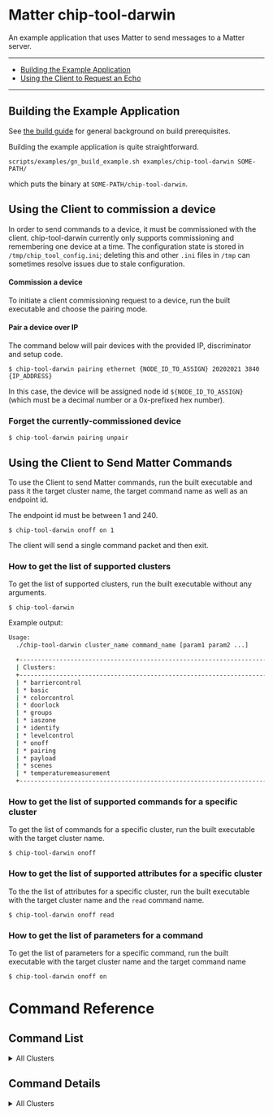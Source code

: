 # Matter chip-tool-darwin

An example application that uses Matter to send messages to a Matter server.

---

-   [Building the Example Application](#building-the-example-application)
-   [Using the Client to Request an Echo](#using-the-client-to-request-an-echo)

---

## Building the Example Application

See [the build guide](../../docs/guides/BUILDING.md#prerequisites) for general
background on build prerequisites.

Building the example application is quite straightforward.

```
scripts/examples/gn_build_example.sh examples/chip-tool-darwin SOME-PATH/
```

which puts the binary at `SOME-PATH/chip-tool-darwin`.

## Using the Client to commission a device

In order to send commands to a device, it must be commissioned with the client.
chip-tool-darwin currently only supports commissioning and remembering one device at a
time. The configuration state is stored in `/tmp/chip_tool_config.ini`; deleting
this and other `.ini` files in `/tmp` can sometimes resolve issues due to stale
configuration.

#### Commission a device

To initiate a client commissioning request to a device, run the built executable
and choose the pairing mode.


#### Pair a device over IP

The command below will pair devices with the provided IP, discriminator and setup code.

    $ chip-tool-darwin pairing ethernet {NODE_ID_TO_ASSIGN} 20202021 3840 {IP_ADDRESS}

In this case, the device will be assigned node id `${NODE_ID_TO_ASSIGN}`
(which must be a decimal number or a 0x-prefixed hex number).

### Forget the currently-commissioned device

    $ chip-tool-darwin pairing unpair

## Using the Client to Send Matter Commands

To use the Client to send Matter commands, run the built executable and pass it
the target cluster name, the target command name as well as an endpoint id.

The endpoint id must be between 1 and 240.

    $ chip-tool-darwin onoff on 1

The client will send a single command packet and then exit.

### How to get the list of supported clusters

To get the list of supported clusters, run the built executable without any
arguments.

    $ chip-tool-darwin

Example output:

```bash
Usage:
  ./chip-tool-darwin cluster_name command_name [param1 param2 ...]

  +-------------------------------------------------------------------------------------+
  | Clusters:                                                                           |
  +-------------------------------------------------------------------------------------+
  | * barriercontrol                                                                    |
  | * basic                                                                             |
  | * colorcontrol                                                                      |
  | * doorlock                                                                          |
  | * groups                                                                            |
  | * iaszone                                                                           |
  | * identify                                                                          |
  | * levelcontrol                                                                      |
  | * onoff                                                                             |
  | * pairing                                                                           |
  | * payload                                                                           |
  | * scenes                                                                            |
  | * temperaturemeasurement                                                            |
  +-------------------------------------------------------------------------------------+
```

### How to get the list of supported commands for a specific cluster

To get the list of commands for a specific cluster, run the built executable
with the target cluster name.

    $ chip-tool-darwin onoff

### How to get the list of supported attributes for a specific cluster

To the the list of attributes for a specific cluster, run the built executable
with the target cluster name and the `read` command name.

    $ chip-tool-darwin onoff read

### How to get the list of parameters for a command

To get the list of parameters for a specific command, run the built executable
with the target cluster name and the target command name

    $ chip-tool-darwin onoff on

# Command Reference
## Command List
<details><summary>All Clusters</summary><p>
<details><summary>Account Login</summary><p>

- [getSetupPINRequest](#account-login)
- [loginRequest](#account-login)
- [logoutRequest](#account-login)
</p></details>
<details><summary>AdministratorCommissioning</summary><p>

- [openBasicCommissioningWindow](#administrator-commissioning)
- [openCommissioningWindow](#administrator-commissioning)
- [revokeCommissioning](#administrator-commissioning)
</p></details>
<details><summary>Application Launcher</summary><p>

- [hideAppRequest](#application-launcher)
- [launchAppRequest](#application-launcher)
- [stopAppRequest](#application-launcher)
</p></details>
<details><summary>Audio Output</summary><p>

- [renameOutputRequest](#audio-output)
- [selectOutputRequest](#audio-output)
</p></details>
<details><summary>Barrier Control</summary><p>

- [barrierControlGoToPercent](#barrier-control)
- [barrierControlStop](#barrier-control)
</p></details>
<details><summary>Binding</summary><p>

- [bind](#binding)
- [unbind](#binding)
</p></details>
<details><summary>Bridged Actions</summary><p>

- [disableAction](#bridged-actions)
- [disableActionWithDuration](#bridged-actions)
- [enableAction](#bridged-actions)
- [enableActionWithDuration](#bridged-actions)
- [instantAction](#bridged-actions)
- [instantActionWithTransition](#bridged-actions)
- [pauseAction](#bridged-actions)
- [pauseActionWithDuration](#bridged-actions)
- [resumeAction](#bridged-actions)
- [startAction](#bridged-actions)
- [startActionWithDuration](#bridged-actions)
- [stopAction](#bridged-actions)
</p></details>
<details><summary>Channel</summary><p>

- [changeChannelByNumberRequest](#channel)
- [changeChannelRequest](#channel)
- [skipChannelRequest](#channel)
</p></details>
<details><summary>Color Control</summary><p>

- [colorLoopSet](#color-control)
- [enhancedMoveHue](#color-control)
- [enhancedMoveToHue](#color-control)
- [enhancedMoveToHueAndSaturation](#color-control)
- [enhancedStepHue](#color-control)
- [moveColor](#color-control)
- [moveColorTemperature](#color-control)
- [moveHue](#color-control)
- [moveSaturation](#color-control)
- [moveToColor](#color-control)
- [moveToColorTemperature](#color-control)
- [moveToHue](#color-control)
- [moveToHueAndSaturation](#color-control)
- [moveToSaturation](#color-control)
- [stepColor](#color-control)
- [stepColorTemperature](#color-control)
- [stepHue](#color-control)
- [stepSaturation](#color-control)
- [stopMoveStep](#color-control)
</p></details>
<details><summary>Content Launcher</summary><p>

- [launchContentRequest](#content-launcher)
- [launchURLRequest](#content-launcher)
</p></details>
<details><summary>Diagnostic Logs</summary><p>

- [retrieveLogsRequest](#diagnostic-logs)
</p></details>
<details><summary>Door Lock</summary><p>

- [clearCredential](#door-lock)
- [clearUser](#door-lock)
- [clearWeekDaySchedule](#door-lock)
- [clearYearDaySchedule](#door-lock)
- [getCredentialStatus](#door-lock)
- [getUser](#door-lock)
- [getWeekDaySchedule](#door-lock)
- [getYearDaySchedule](#door-lock)
- [lockDoor](#door-lock)
- [setCredential](#door-lock)
- [setUser](#door-lock)
- [setWeekDaySchedule](#door-lock)
- [setYearDaySchedule](#door-lock)
- [unlockDoor](#door-lock)
- [unlockWithTimeout](#door-lock)
</p></details>
<details><summary>Ethernet Network Diagnostics</summary><p>

- [resetCounts](#ethernet-network-diagnostics)
</p></details>
<details><summary>General Commissioning</summary><p>

- [armFailSafe](#general-commissioning)
- [commissioningComplete](#general-commissioning)
- [setRegulatoryConfig](#general-commissioning)
</p></details>
<details><summary>Group Key Management</summary><p>

- [keySetRead](#group-key-management)
- [keySetReadAllIndices](#group-key-management)
- [keySetRemove](#group-key-management)
- [keySetWrite](#group-key-management)
</p></details>
<details><summary>Groups</summary><p>

- [addGroup](#groups)
- [addGroupIfIdentifying](#groups)
- [getGroupMembership](#groups)
- [removeAllGroups](#groups)
- [removeGroup](#groups)
- [viewGroup](#groups)
</p></details>
<details><summary>Identify</summary><p>

- [identify](#identify)
- [identifyQuery](#identify)
- [triggerEffect](#identify)
</p></details>
<details><summary>Keypad Input</summary><p>

- [sendKeyRequest](#keypad-input)
</p></details>
<details><summary>Level Control</summary><p>

- [move](#level-control)
- [moveToLevel](#level-control)
- [moveToLevelWithOnOff](#level-control)
- [moveWithOnOff](#level-control)
- [step](#level-control)
- [stepWithOnOff](#level-control)
- [stop](#level-control)
- [stopWithOnOff](#level-control)
</p></details>
<details><summary>Low Power</summary><p>

- [sleep](#low-power)
</p></details>
<details><summary>Media Input</summary><p>

- [hideInputStatusRequest](#media-input)
- [renameInputRequest](#media-input)
- [selectInputRequest](#media-input)
- [showInputStatusRequest](#media-input)
</p></details>
<details><summary>Media Playback</summary><p>

- [fastForwardRequest](#media-playback)
- [nextRequest](#media-playback)
- [pauseRequest](#media-playback)
- [playRequest](#media-playback)
- [previousRequest](#media-playback)
- [rewindRequest](#media-playback)
- [seekRequest](#media-playback)
- [skipBackwardRequest](#media-playback)
- [skipForwardRequest](#media-playback)
- [startOverRequest](#media-playback)
- [stopRequest](#media-playback)
</p></details>
<details><summary>Mode Select</summary><p>

- [changeToMode](#mode-select)
</p></details>
<details><summary>Network Commissioning</summary><p>

- [addOrUpdateThreadNetwork](#network-commissioning)
- [addOrUpdateWiFiNetwork](#network-commissioning)
- [connectNetwork](#network-commissioning)
- [removeNetwork](#network-commissioning)
- [reorderNetwork](#network-commissioning)
- [scanNetworks](#network-commissioning)
</p></details>
<details><summary>OTA Software Update Provider</summary><p>

- [applyUpdateRequest](#o-t-a-software-update-provider)
- [notifyUpdateApplied](#o-t-a-software-update-provider)
- [queryImage](#o-t-a-software-update-provider)
</p></details>
<details><summary>OTA Software Update Requestor</summary><p>

- [announceOtaProvider](#o-t-a-software-update-requestor)
</p></details>
<details><summary>On/Off</summary><p>

- [off](#on/-off)
- [offWithEffect](#on/-off)
- [on](#on/-off)
- [onWithRecallGlobalScene](#on/-off)
- [onWithTimedOff](#on/-off)
- [toggle](#on/-off)
</p></details>
<details><summary>Operational Credentials</summary><p>

- [addNOC](#operational-credentials)
- [addTrustedRootCertificate](#operational-credentials)
- [attestationRequest](#operational-credentials)
- [certificateChainRequest](#operational-credentials)
- [opCSRRequest](#operational-credentials)
- [removeFabric](#operational-credentials)
- [removeTrustedRootCertificate](#operational-credentials)
- [updateFabricLabel](#operational-credentials)
- [updateNOC](#operational-credentials)
</p></details>
<details><summary>Scenes</summary><p>

- [addScene](#scenes)
- [getSceneMembership](#scenes)
- [recallScene](#scenes)
- [removeAllScenes](#scenes)
- [removeScene](#scenes)
- [storeScene](#scenes)
- [viewScene](#scenes)
</p></details>
<details><summary>Software Diagnostics</summary><p>

- [resetWatermarks](#software-diagnostics)
</p></details>
<details><summary>Target Navigator</summary><p>

- [navigateTargetRequest](#target-navigator)
</p></details>
<details><summary>Test Cluster</summary><p>

- [simpleStructEchoRequest](#test-cluster)
- [test](#test-cluster)
- [testAddArguments](#test-cluster)
- [testEmitTestEventRequest](#test-cluster)
- [testEnumsRequest](#test-cluster)
- [testListInt8UArgumentRequest](#test-cluster)
- [testListInt8UReverseRequest](#test-cluster)
- [testListNestedStructListArgumentRequest](#test-cluster)
- [testListStructArgumentRequest](#test-cluster)
- [testNestedStructArgumentRequest](#test-cluster)
- [testNestedStructListArgumentRequest](#test-cluster)
- [testNotHandled](#test-cluster)
- [testNullableOptionalRequest](#test-cluster)
- [testSimpleOptionalArgumentRequest](#test-cluster)
- [testSpecific](#test-cluster)
- [testStructArgumentRequest](#test-cluster)
- [testUnknownCommand](#test-cluster)
- [timedInvokeRequest](#test-cluster)
</p></details>
<details><summary>Thermostat</summary><p>

- [clearWeeklySchedule](#thermostat)
- [getRelayStatusLog](#thermostat)
- [getWeeklySchedule](#thermostat)
- [setWeeklySchedule](#thermostat)
- [setpointRaiseLower](#thermostat)
</p></details>
<details><summary>Thread Network Diagnostics</summary><p>

- [resetCounts](#thread-network-diagnostics)
</p></details>
<details><summary>WiFi Network Diagnostics</summary><p>

- [resetCounts](#wi-fi-network-diagnostics)
</p></details>
<details><summary>Window Covering</summary><p>

- [downOrClose](#window-covering)
- [goToLiftPercentage](#window-covering)
- [goToLiftValue](#window-covering)
- [goToTiltPercentage](#window-covering)
- [goToTiltValue](#window-covering)
- [stopMotion](#window-covering)
- [upOrOpen](#window-covering)
</p></details>
</details>

## Command Details
<details><summary>All Clusters</summary><p>

<details><summary>Account Login</summary><p>

```bash
Usage:
  ./chip-tool-darwin account login command_name [param1 param2 ...]

  +-------------------------------------------------------------------------------------+
  | Commands:                                                                           |
  +-------------------------------------------------------------------------------------+
  | * get-setup-p-i-n-request                                                           |
  | * login-request                                                                     |
  | * logout-request                                                                    |
  +-------------------------------------------------------------------------------------+
```
</details>
<details><summary>AdministratorCommissioning</summary><p>

```bash
Usage:
  ./chip-tool-darwin administratorcommissioning command_name [param1 param2 ...]

  +-------------------------------------------------------------------------------------+
  | Commands:                                                                           |
  +-------------------------------------------------------------------------------------+
  | * open-basic-commissioning-window                                                   |
  | * open-commissioning-window                                                         |
  | * revoke-commissioning                                                              |
  +-------------------------------------------------------------------------------------+
```
</details>
<details><summary>Application Launcher</summary><p>

```bash
Usage:
  ./chip-tool-darwin application launcher command_name [param1 param2 ...]

  +-------------------------------------------------------------------------------------+
  | Commands:                                                                           |
  +-------------------------------------------------------------------------------------+
  | * hide-app-request                                                                  |
  | * launch-app-request                                                                |
  | * stop-app-request                                                                  |
  +-------------------------------------------------------------------------------------+
```
</details>
<details><summary>Audio Output</summary><p>

```bash
Usage:
  ./chip-tool-darwin audio output command_name [param1 param2 ...]

  +-------------------------------------------------------------------------------------+
  | Commands:                                                                           |
  +-------------------------------------------------------------------------------------+
  | * rename-output-request                                                             |
  | * select-output-request                                                             |
  +-------------------------------------------------------------------------------------+
```
</details>
<details><summary>Barrier Control</summary><p>

```bash
Usage:
  ./chip-tool-darwin barrier control command_name [param1 param2 ...]

  +-------------------------------------------------------------------------------------+
  | Commands:                                                                           |
  +-------------------------------------------------------------------------------------+
  | * barrier-control-go-to-percent                                                     |
  | * barrier-control-stop                                                              |
  +-------------------------------------------------------------------------------------+
```
</details>
<details><summary>Binding</summary><p>

```bash
Usage:
  ./chip-tool-darwin binding command_name [param1 param2 ...]

  +-------------------------------------------------------------------------------------+
  | Commands:                                                                           |
  +-------------------------------------------------------------------------------------+
  | * bind                                                                              |
  | * unbind                                                                            |
  +-------------------------------------------------------------------------------------+
```
</details>
<details><summary>Bridged Actions</summary><p>

```bash
Usage:
  ./chip-tool-darwin bridged actions command_name [param1 param2 ...]

  +-------------------------------------------------------------------------------------+
  | Commands:                                                                           |
  +-------------------------------------------------------------------------------------+
  | * disable-action                                                                    |
  | * disable-action-with-duration                                                      |
  | * enable-action                                                                     |
  | * enable-action-with-duration                                                       |
  | * instant-action                                                                    |
  | * instant-action-with-transition                                                    |
  | * pause-action                                                                      |
  | * pause-action-with-duration                                                        |
  | * resume-action                                                                     |
  | * start-action                                                                      |
  | * start-action-with-duration                                                        |
  | * stop-action                                                                       |
  +-------------------------------------------------------------------------------------+
```
</details>
<details><summary>Channel</summary><p>

```bash
Usage:
  ./chip-tool-darwin channel command_name [param1 param2 ...]

  +-------------------------------------------------------------------------------------+
  | Commands:                                                                           |
  +-------------------------------------------------------------------------------------+
  | * change-channel-by-number-request                                                  |
  | * change-channel-request                                                            |
  | * skip-channel-request                                                              |
  +-------------------------------------------------------------------------------------+
```
</details>
<details><summary>Color Control</summary><p>

```bash
Usage:
  ./chip-tool-darwin color control command_name [param1 param2 ...]

  +-------------------------------------------------------------------------------------+
  | Commands:                                                                           |
  +-------------------------------------------------------------------------------------+
  | * color-loop-set                                                                    |
  | * enhanced-move-hue                                                                 |
  | * enhanced-move-to-hue                                                              |
  | * enhanced-move-to-hue-and-saturation                                               |
  | * enhanced-step-hue                                                                 |
  | * move-color                                                                        |
  | * move-color-temperature                                                            |
  | * move-hue                                                                          |
  | * move-saturation                                                                   |
  | * move-to-color                                                                     |
  | * move-to-color-temperature                                                         |
  | * move-to-hue                                                                       |
  | * move-to-hue-and-saturation                                                        |
  | * move-to-saturation                                                                |
  | * step-color                                                                        |
  | * step-color-temperature                                                            |
  | * step-hue                                                                          |
  | * step-saturation                                                                   |
  | * stop-move-step                                                                    |
  +-------------------------------------------------------------------------------------+
```
</details>
<details><summary>Content Launcher</summary><p>

```bash
Usage:
  ./chip-tool-darwin content launcher command_name [param1 param2 ...]

  +-------------------------------------------------------------------------------------+
  | Commands:                                                                           |
  +-------------------------------------------------------------------------------------+
  | * launch-content-request                                                            |
  | * launch-u-r-l-request                                                              |
  +-------------------------------------------------------------------------------------+
```
</details>
<details><summary>Diagnostic Logs</summary><p>

```bash
Usage:
  ./chip-tool-darwin diagnostic logs command_name [param1 param2 ...]

  +-------------------------------------------------------------------------------------+
  | Commands:                                                                           |
  +-------------------------------------------------------------------------------------+
  | * retrieve-logs-request                                                             |
  +-------------------------------------------------------------------------------------+
```
</details>
<details><summary>Door Lock</summary><p>

```bash
Usage:
  ./chip-tool-darwin door lock command_name [param1 param2 ...]

  +-------------------------------------------------------------------------------------+
  | Commands:                                                                           |
  +-------------------------------------------------------------------------------------+
  | * clear-credential                                                                  |
  | * clear-user                                                                        |
  | * clear-week-day-schedule                                                           |
  | * clear-year-day-schedule                                                           |
  | * get-credential-status                                                             |
  | * get-user                                                                          |
  | * get-week-day-schedule                                                             |
  | * get-year-day-schedule                                                             |
  | * lock-door                                                                         |
  | * set-credential                                                                    |
  | * set-user                                                                          |
  | * set-week-day-schedule                                                             |
  | * set-year-day-schedule                                                             |
  | * unlock-door                                                                       |
  | * unlock-with-timeout                                                               |
  +-------------------------------------------------------------------------------------+
```
</details>
<details><summary>Ethernet Network Diagnostics</summary><p>

```bash
Usage:
  ./chip-tool-darwin ethernet network diagnostics command_name [param1 param2 ...]

  +-------------------------------------------------------------------------------------+
  | Commands:                                                                           |
  +-------------------------------------------------------------------------------------+
  | * reset-counts                                                                      |
  +-------------------------------------------------------------------------------------+
```
</details>
<details><summary>General Commissioning</summary><p>

```bash
Usage:
  ./chip-tool-darwin general commissioning command_name [param1 param2 ...]

  +-------------------------------------------------------------------------------------+
  | Commands:                                                                           |
  +-------------------------------------------------------------------------------------+
  | * arm-fail-safe                                                                     |
  | * commissioning-complete                                                            |
  | * set-regulatory-config                                                             |
  +-------------------------------------------------------------------------------------+
```
</details>
<details><summary>Group Key Management</summary><p>

```bash
Usage:
  ./chip-tool-darwin group key management command_name [param1 param2 ...]

  +-------------------------------------------------------------------------------------+
  | Commands:                                                                           |
  +-------------------------------------------------------------------------------------+
  | * key-set-read                                                                      |
  | * key-set-read-all-indices                                                          |
  | * key-set-remove                                                                    |
  | * key-set-write                                                                     |
  +-------------------------------------------------------------------------------------+
```
</details>
<details><summary>Groups</summary><p>

```bash
Usage:
  ./chip-tool-darwin groups command_name [param1 param2 ...]

  +-------------------------------------------------------------------------------------+
  | Commands:                                                                           |
  +-------------------------------------------------------------------------------------+
  | * add-group                                                                         |
  | * add-group-if-identifying                                                          |
  | * get-group-membership                                                              |
  | * remove-all-groups                                                                 |
  | * remove-group                                                                      |
  | * view-group                                                                        |
  +-------------------------------------------------------------------------------------+
```
</details>
<details><summary>Identify</summary><p>

```bash
Usage:
  ./chip-tool-darwin identify command_name [param1 param2 ...]

  +-------------------------------------------------------------------------------------+
  | Commands:                                                                           |
  +-------------------------------------------------------------------------------------+
  | * identify                                                                          |
  | * identify-query                                                                    |
  | * trigger-effect                                                                    |
  +-------------------------------------------------------------------------------------+
```
</details>
<details><summary>Keypad Input</summary><p>

```bash
Usage:
  ./chip-tool-darwin keypad input command_name [param1 param2 ...]

  +-------------------------------------------------------------------------------------+
  | Commands:                                                                           |
  +-------------------------------------------------------------------------------------+
  | * send-key-request                                                                  |
  +-------------------------------------------------------------------------------------+
```
</details>
<details><summary>Level Control</summary><p>

```bash
Usage:
  ./chip-tool-darwin level control command_name [param1 param2 ...]

  +-------------------------------------------------------------------------------------+
  | Commands:                                                                           |
  +-------------------------------------------------------------------------------------+
  | * move                                                                              |
  | * move-to-level                                                                     |
  | * move-to-level-with-on-off                                                         |
  | * move-with-on-off                                                                  |
  | * step                                                                              |
  | * step-with-on-off                                                                  |
  | * stop                                                                              |
  | * stop-with-on-off                                                                  |
  +-------------------------------------------------------------------------------------+
```
</details>
<details><summary>Low Power</summary><p>

```bash
Usage:
  ./chip-tool-darwin low power command_name [param1 param2 ...]

  +-------------------------------------------------------------------------------------+
  | Commands:                                                                           |
  +-------------------------------------------------------------------------------------+
  | * sleep                                                                             |
  +-------------------------------------------------------------------------------------+
```
</details>
<details><summary>Media Input</summary><p>

```bash
Usage:
  ./chip-tool-darwin media input command_name [param1 param2 ...]

  +-------------------------------------------------------------------------------------+
  | Commands:                                                                           |
  +-------------------------------------------------------------------------------------+
  | * hide-input-status-request                                                         |
  | * rename-input-request                                                              |
  | * select-input-request                                                              |
  | * show-input-status-request                                                         |
  +-------------------------------------------------------------------------------------+
```
</details>
<details><summary>Media Playback</summary><p>

```bash
Usage:
  ./chip-tool-darwin media playback command_name [param1 param2 ...]

  +-------------------------------------------------------------------------------------+
  | Commands:                                                                           |
  +-------------------------------------------------------------------------------------+
  | * fast-forward-request                                                              |
  | * next-request                                                                      |
  | * pause-request                                                                     |
  | * play-request                                                                      |
  | * previous-request                                                                  |
  | * rewind-request                                                                    |
  | * seek-request                                                                      |
  | * skip-backward-request                                                             |
  | * skip-forward-request                                                              |
  | * start-over-request                                                                |
  | * stop-request                                                                      |
  +-------------------------------------------------------------------------------------+
```
</details>
<details><summary>Mode Select</summary><p>

```bash
Usage:
  ./chip-tool-darwin mode select command_name [param1 param2 ...]

  +-------------------------------------------------------------------------------------+
  | Commands:                                                                           |
  +-------------------------------------------------------------------------------------+
  | * change-to-mode                                                                    |
  +-------------------------------------------------------------------------------------+
```
</details>
<details><summary>Network Commissioning</summary><p>

```bash
Usage:
  ./chip-tool-darwin network commissioning command_name [param1 param2 ...]

  +-------------------------------------------------------------------------------------+
  | Commands:                                                                           |
  +-------------------------------------------------------------------------------------+
  | * add-or-update-thread-network                                                      |
  | * add-or-update-wi-fi-network                                                       |
  | * connect-network                                                                   |
  | * remove-network                                                                    |
  | * reorder-network                                                                   |
  | * scan-networks                                                                     |
  +-------------------------------------------------------------------------------------+
```
</details>
<details><summary>OTA Software Update Provider</summary><p>

```bash
Usage:
  ./chip-tool-darwin ota software update provider command_name [param1 param2 ...]

  +-------------------------------------------------------------------------------------+
  | Commands:                                                                           |
  +-------------------------------------------------------------------------------------+
  | * apply-update-request                                                              |
  | * notify-update-applied                                                             |
  | * query-image                                                                       |
  +-------------------------------------------------------------------------------------+
```
</details>
<details><summary>OTA Software Update Requestor</summary><p>

```bash
Usage:
  ./chip-tool-darwin ota software update requestor command_name [param1 param2 ...]

  +-------------------------------------------------------------------------------------+
  | Commands:                                                                           |
  +-------------------------------------------------------------------------------------+
  | * announce-ota-provider                                                             |
  +-------------------------------------------------------------------------------------+
```
</details>
<details><summary>On/Off</summary><p>

```bash
Usage:
  ./chip-tool-darwin on/off command_name [param1 param2 ...]

  +-------------------------------------------------------------------------------------+
  | Commands:                                                                           |
  +-------------------------------------------------------------------------------------+
  | * off                                                                               |
  | * off-with-effect                                                                   |
  | * on                                                                                |
  | * on-with-recall-global-scene                                                       |
  | * on-with-timed-off                                                                 |
  | * toggle                                                                            |
  +-------------------------------------------------------------------------------------+
```
</details>
<details><summary>Operational Credentials</summary><p>

```bash
Usage:
  ./chip-tool-darwin operational credentials command_name [param1 param2 ...]

  +-------------------------------------------------------------------------------------+
  | Commands:                                                                           |
  +-------------------------------------------------------------------------------------+
  | * add-n-o-c                                                                         |
  | * add-trusted-root-certificate                                                      |
  | * attestation-request                                                               |
  | * certificate-chain-request                                                         |
  | * op-c-s-r-request                                                                  |
  | * remove-fabric                                                                     |
  | * remove-trusted-root-certificate                                                   |
  | * update-fabric-label                                                               |
  | * update-n-o-c                                                                      |
  +-------------------------------------------------------------------------------------+
```
</details>
<details><summary>Scenes</summary><p>

```bash
Usage:
  ./chip-tool-darwin scenes command_name [param1 param2 ...]

  +-------------------------------------------------------------------------------------+
  | Commands:                                                                           |
  +-------------------------------------------------------------------------------------+
  | * add-scene                                                                         |
  | * get-scene-membership                                                              |
  | * recall-scene                                                                      |
  | * remove-all-scenes                                                                 |
  | * remove-scene                                                                      |
  | * store-scene                                                                       |
  | * view-scene                                                                        |
  +-------------------------------------------------------------------------------------+
```
</details>
<details><summary>Software Diagnostics</summary><p>

```bash
Usage:
  ./chip-tool-darwin software diagnostics command_name [param1 param2 ...]

  +-------------------------------------------------------------------------------------+
  | Commands:                                                                           |
  +-------------------------------------------------------------------------------------+
  | * reset-watermarks                                                                  |
  +-------------------------------------------------------------------------------------+
```
</details>
<details><summary>Target Navigator</summary><p>

```bash
Usage:
  ./chip-tool-darwin target navigator command_name [param1 param2 ...]

  +-------------------------------------------------------------------------------------+
  | Commands:                                                                           |
  +-------------------------------------------------------------------------------------+
  | * navigate-target-request                                                           |
  +-------------------------------------------------------------------------------------+
```
</details>
<details><summary>Test Cluster</summary><p>

```bash
Usage:
  ./chip-tool-darwin test cluster command_name [param1 param2 ...]

  +-------------------------------------------------------------------------------------+
  | Commands:                                                                           |
  +-------------------------------------------------------------------------------------+
  | * simple-struct-echo-request                                                        |
  | * test                                                                              |
  | * test-add-arguments                                                                |
  | * test-emit-test-event-request                                                      |
  | * test-enums-request                                                                |
  | * test-list-int8-u-argument-request                                                 |
  | * test-list-int8-u-reverse-request                                                  |
  | * test-list-nested-struct-list-argument-request                                     |
  | * test-list-struct-argument-request                                                 |
  | * test-nested-struct-argument-request                                               |
  | * test-nested-struct-list-argument-request                                          |
  | * test-not-handled                                                                  |
  | * test-nullable-optional-request                                                    |
  | * test-simple-optional-argument-request                                             |
  | * test-specific                                                                     |
  | * test-struct-argument-request                                                      |
  | * test-unknown-command                                                              |
  | * timed-invoke-request                                                              |
  +-------------------------------------------------------------------------------------+
```
</details>
<details><summary>Thermostat</summary><p>

```bash
Usage:
  ./chip-tool-darwin thermostat command_name [param1 param2 ...]

  +-------------------------------------------------------------------------------------+
  | Commands:                                                                           |
  +-------------------------------------------------------------------------------------+
  | * clear-weekly-schedule                                                             |
  | * get-relay-status-log                                                              |
  | * get-weekly-schedule                                                               |
  | * set-weekly-schedule                                                               |
  | * setpoint-raise-lower                                                              |
  +-------------------------------------------------------------------------------------+
```
</details>
<details><summary>Thread Network Diagnostics</summary><p>

```bash
Usage:
  ./chip-tool-darwin thread network diagnostics command_name [param1 param2 ...]

  +-------------------------------------------------------------------------------------+
  | Commands:                                                                           |
  +-------------------------------------------------------------------------------------+
  | * reset-counts                                                                      |
  +-------------------------------------------------------------------------------------+
```
</details>
<details><summary>WiFi Network Diagnostics</summary><p>

```bash
Usage:
  ./chip-tool-darwin wifi network diagnostics command_name [param1 param2 ...]

  +-------------------------------------------------------------------------------------+
  | Commands:                                                                           |
  +-------------------------------------------------------------------------------------+
  | * reset-counts                                                                      |
  +-------------------------------------------------------------------------------------+
```
</details>
<details><summary>Window Covering</summary><p>

```bash
Usage:
  ./chip-tool-darwin window covering command_name [param1 param2 ...]

  +-------------------------------------------------------------------------------------+
  | Commands:                                                                           |
  +-------------------------------------------------------------------------------------+
  | * down-or-close                                                                     |
  | * go-to-lift-percentage                                                             |
  | * go-to-lift-value                                                                  |
  | * go-to-tilt-percentage                                                             |
  | * go-to-tilt-value                                                                  |
  | * stop-motion                                                                       |
  | * up-or-open                                                                        |
  +-------------------------------------------------------------------------------------+
```
</details>
</details>
